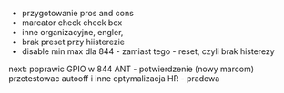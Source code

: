 - przygotowanie pros and cons
- marcator check check box
- inne organizacyjne, engler, 
- brak preset przy hiisterezie
- disable min max dla 844 - zamiast tego - reset, czyli brak histerezy

next:
poprawic GPIO w 844
ANT - potwierdzenie (nowy marcom)
przetestowac autooff i inne 
optymalizacja HR - pradowa
